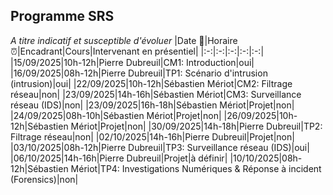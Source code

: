 ## Programme SRS
*A titre indicatif et susceptible d'évoluer*
|Date 📅|Horaire ⏰|Encadrant|Cours|Intervenant en présentiel|
|:-:|:-:|:-:|:-:|:-:|
|15/09/2025|10h-12h|Pierre Dubreuil|CM1: Introduction|oui|
|16/09/2025|08h-12h|Pierre Dubreuil|TP1: Scénario d'intrusion (intrusion)|oui|
|22/09/2025|10h-12h|Sébastien Mériot|CM2: Filtrage réseau|non|
|23/09/2025|14h-16h|Sébastien Mériot|CM3: Surveillance réseau (IDS)|non|
|23/09/2025|16h-18h|Sébastien Mériot|Projet|non|
|24/09/2025|08h-10h|Sébastien Mériot|Projet|non|
|26/09/2025|10h-12h|Sébastien Mériot|Projet|non|
|30/09/2025|14h-18h|Pierre Dubreuil|TP2: Filtrage réseau|non|
|02/10/2025|14h-16h|Pierre Dubreuil|Projet|non|
|03/10/2025|08h-12h|Pierre Dubreuil|TP3: Surveillance réseau (IDS)|oui|
|06/10/2025|14h-16h|Pierre Dubreuil|Projet|à définir|
|10/10/2025|08h-12h|Sébastien Mériot|TP4: Investigations Numériques & Réponse à incident (Forensics)|non|